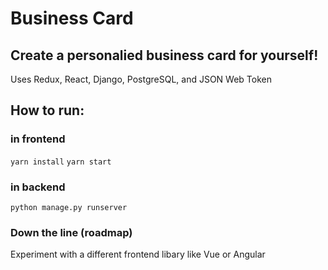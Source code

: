 # Business Card

## Create a personalied business card for yourself!

Uses Redux, React, Django, PostgreSQL, and JSON Web Token
## How to run:
### in frontend
```yarn install```
```yarn start```

### in backend
```python manage.py runserver```

### Down the line (roadmap)
Experiment with a different frontend libary like Vue or Angular